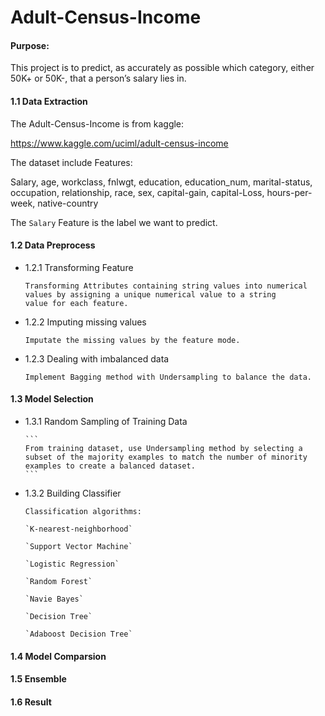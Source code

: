 # Adult-Census-Income

#### Purpose:

  This project is to predict, as accurately as possible which category, either 50K+ or 50K-, that a person’s salary lies in. 

#### 1.1 Data Extraction

  The Adult-Census-Income is from kaggle:
  
  https://www.kaggle.com/uciml/adult-census-income

  The dataset include Features:

  Salary, age, workclass, fnlwgt, education, education_num, marital-status, occupation, relationship, race, sex, capital-gain,
  capital-Loss, hours-per-week, native-country
  
  The `Salary` Feature is the label we want to predict.
  
#### 1.2 Data Preprocess

  
  * 1.2.1 Transforming Feature
  
      ```
      Transforming Attributes containing string values into numerical values by assigning a unique numerical value to a string        value for each feature. 
      ```
  
  
  * 1.2.2 Imputing missing values
  
      ```
      Imputate the missing values by the feature mode.
      ```
  
  
  * 1.2.3 Dealing with imbalanced data
       
       ```
       Implement Bagging method with Undersampling to balance the data.
       ```

#### 1.3 Model Selection
  
  
  * 1.3.1 Random Sampling of Training Data
  
        ```
        From training dataset, use Undersampling method by selecting a subset of the majority examples to match the number of minority examples to create a balanced dataset.
        ```
  
  * 1.3.2 Building Classifier
  
        Classification algorithms:
  
        `K-nearest-neighborhood`
  
        `Support Vector Machine`
  
        `Logistic Regression`
  
        `Random Forest`
  
        `Navie Bayes`
  
        `Decision Tree`
  
        `Adaboost Decision Tree`

#### 1.4 Model Comparsion


#### 1.5 Ensemble


#### 1.6 Result

